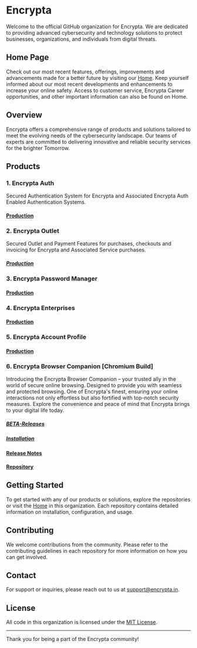 # Encrypta

Welcome to the official GitHub organization for Encrypta. We are dedicated to providing advanced cybersecurity and technology solutions to protect businesses, organizations, and individuals from digital threats.


## Home Page

Check out our most recent features, offerings, improvements and advancements made for a better future by visiting our [Home](http://www.encrypta.in). Keep yourself informed about our most recent developments and enhancements to increase your online safety. Access to customer service, Encrypta Career opportunities, and other important information can also be found on Home.

## Overview

Encrypta offers a comprehensive range of products and solutions tailored to meet the evolving needs of the cybersecurity landscape. Our teams of experts are committed to delivering innovative and reliable security services for the brighter Tomorrow.

## Products

### 1. Encrypta Auth
Secured Authentication System for Encrypta and Associated Encrypta Auth Enabled Authentication Systems.
<!-- ##### [Repository](https://github.com/EncryptaIN/ENCRYPTA.IN_APPLICATION-Encrypta_Auth) -->
<!-- ##### [Repository](https://github.com/EncryptaIN/Encrypta-in_Client-App-Encrypta_Auth) -->
#### [Production](http://accounts.encrypta.in/)

### 2. Encrypta Outlet

Secured Outlet and Payment Features for purchases, checkouts and invoicing for Encrypta and Associated Service purchases.
<!-- ##### [Repository](https://github.com/EncryptaIN/ENCRYPTA.IN_APPLICATION-OUTLET) -->
##### [Production](http://outlet.encrypta.in/)


### 3. Encrypta Password Manager


<!-- ##### [Repository](https://github.com/EncryptaIN/ENCRYPTA.IN_APPLICATION-Password_Manager) -->
<!-- ##### [Repository](https://github.com/EncryptaIN/Encrypta-in_Client-App_Password_Manager) -->
#### [Production](http://passwordmanager.encrypta.in/)



### 4. Encrypta Enterprises


<!-- ##### [Repository](https://github.com/EncryptaIN/ENCRYPTA.IN_APPLICATION-Enterprise)
##### [Repository](https://github.com/EncryptaIN/Enterprise-Application) -->
#### [Production](http://enterprises.encrypta.in/)



### 5. Encrypta Account Profile

<!-- ##### [Repository](https://github.com/EncryptaIN/ENCRYPTA.IN_APPLICATION-Encrypta_Auth) -->
<!-- ##### [Repository](https://github.com/EncryptaIN/Encrypta-in_Client-App-User_Profile) -->
#### [Production](http://accounts.encrypta.in/Account)



### 6. Encrypta Browser Companion [Chromium Build]

Introducing the Encrypta Browser Companion – your trusted ally in the world of secure online browsing. Designed to provide you with seamless and protected browsing. One of Encrypta's finest, ensuring your online interactions not only effortless but also fortified with top-notch security measures. Explore the convenience and peace of mind that Encrypta brings to your digital life today.
##### [BETA-Releases](https://github.com/EncryptaIN/Encrypta.in_Browser-Companion/releases/tag/Beta-Release)
##### [Installation](https://github.com/EncryptaIN/Encrypta.in_Browser-Companion/tree/main#manual-installation-steps)
#### [Release Notes](https://demo.extension.encrypta.in/Release/V1.1.2)
#### [Repository](https://github.com/EncryptaIN/Encrypta.in_Browser-Companion.git)
<!--
## Solutions

### 1. Incident Response
Rapid response services to help organizations effectively manage and recover from cyber incidents.

### 2. Penetration Testing
Comprehensive security assessments to identify and mitigate vulnerabilities within your IT infrastructure.

### 3. Compliance Services
Helping businesses adhere to industry standards and regulations to ensure robust security practices.

## Learning Resources

### 1. Webinars
Interactive sessions led by our experts covering the latest trends and best practices in cybersecurity.

### 2. Documentation
Detailed guides and manuals for all our products and solutions to help you get started and make the most of our offerings.

### 3. Blog
Insights, updates, and articles on various topics related to cybersecurity and technology.
-->

## Getting Started

To get started with any of our products or solutions, explore the repositories or visit the [Home](HTTP://encrypta.in) in this organization. Each repository contains detailed information on installation, configuration, and usage.

## Contributing

We welcome contributions from the community. Please refer to the contributing guidelines in each repository for more information on how you can get involved.

## Contact

For support or inquiries, please reach out to us at [support@encrypta.in](mailto:support@encrypta.in).

## License

All code in this organization is licensed under the [MIT License](LICENSE).

---

Thank you for being a part of the Encrypta community!

